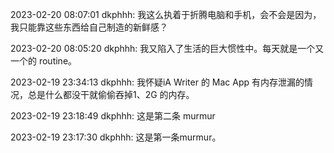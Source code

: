 2023-02-20 08:07:01 dkphhh: 我这么执着于折腾电脑和手机，会不会是因为，我只能靠这些东西给自己制造的新鲜感？

2023-02-20 08:05:20 dkphhh: 我又陷入了生活的巨大惯性中。每天就是一个又一个的 routine。

2023-02-19 23:34:13 dkphhh: 我怀疑iA Writer 的 Mac App 有内存泄漏的情况，总是什么都没干就偷偷吞掉1、2G 的内存。

2023-02-19 23:18:49 dkphhh: 这是第二条 murmur

2023-02-19 23:17:30 dkphhh: 这是第一条murmur。


